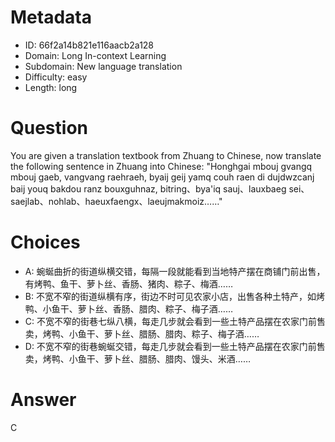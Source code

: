 # Metadata

- ID: 66f2a14b821e116aacb2a128
- Domain: Long In-context Learning
- Subdomain: New language translation
- Difficulty: easy
- Length: long

# Question

You are given a translation textbook from Zhuang to Chinese, now translate the following sentence in Zhuang into Chinese: "Honghgai mbouj gvangq mbouj gaeb, vangvang raehraeh, byaij geij yamq couh raen di dujdwzcanj baij youq bakdou ranz bouxguhnaz, bitring、bya'iq sauj、lauxbaeg sei、saejlab、nohlab、haeuxfaengx、laeujmakmoiz……"

# Choices

- A: 蜿蜒曲折的街道纵横交错，每隔一段就能看到当地特产摆在商铺门前出售，有烤鸭、鱼干、萝卜丝、香肠、猪肉、粽子、梅酒……
- B: 不宽不窄的街道纵横有序，街边不时可见农家小店，出售各种土特产，如烤鸭、小鱼干、萝卜丝、香肠、腊肉、粽子、梅子酒……
- C: 不宽不窄的街巷七纵八横，每走几步就会看到一些土特产品摆在农家门前售卖，烤鸭、小鱼干、萝卜丝、腊肠、腊肉、粽子、梅子酒……
- D: 不宽不窄的街巷蜿蜒交错，每走几步就会看到一些土特产品摆在农家门前售卖，烤鸭、小鱼干、萝卜丝、腊肠、腊肉、馒头、米酒……

# Answer

C
